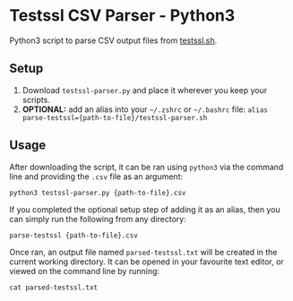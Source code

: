 # Testssl CSV Parser - Python3
Python3 script to parse CSV output files from [testssl.sh](https://github.com/drwetter/testssl.sh). 
## Setup 
1. Download `testssl-parser.py` and place it wherever you keep your scripts.
2. **OPTIONAL:** add an alias into your `~/.zshrc` or `~/.bashrc` file: `alias parse-testssl={path-to-file}/testssl-parser.sh`
## Usage
After downloading the script, it can be ran using `python3` via the command line and providing the `.csv` file as an argument:

`python3 testssl-parser.py {path-to-file}.csv`

If you completed the optional setup step of adding it as an alias, then you can simply run the following from any directory:

`parse-testssl {path-to-file}.csv`

Once ran, an output file named `parsed-testssl.txt` will be created in the current working directory. It can be opened in your favourite text editor, or viewed on the command line by running:

`cat parsed-testssl.txt`
